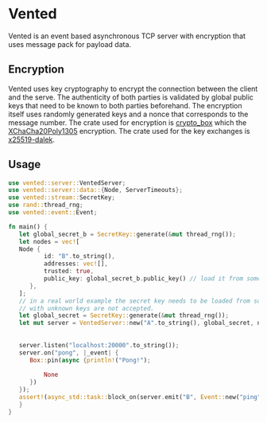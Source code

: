 # Vented

Vented is an event based asynchronous TCP server with encryption that uses message pack for payload data.

## Encryption

Vented uses key cryptography to encrypt the connection between the client and the serve.
The authenticity of both parties is validated by global public keys that need to be known
to both parties beforehand. The encryption itself uses randomly generated keys and a nonce
that corresponds to the message number. The crate used for encryption is [crypto_box](https://crates.io/crates/crypto_box)
which the [XChaCha20Poly1305](https://github.com/RustCrypto/AEADs/tree/master/chacha20poly1305) encryption.
The crate used for the key exchanges is [x25519-dalek](https://crates.io/crates/x25519-dalek).

## Usage

 ```rust
use vented::server::VentedServer;
use vented::server::data::{Node, ServerTimeouts};
use vented::stream::SecretKey;
use rand::thread_rng;
use vented::event::Event;

fn main() {
    let global_secret_b = SecretKey::generate(&mut thread_rng());
    let nodes = vec![
    Node {
           id: "B".to_string(),
           addresses: vec![],
           trusted: true,
           public_key: global_secret_b.public_key() // load it from somewhere
       },
    ];
    // in a real world example the secret key needs to be loaded from somewhere because connections
    // with unknown keys are not accepted.
    let global_secret = SecretKey::generate(&mut thread_rng());
    let mut server = VentedServer::new("A".to_string(), global_secret, nodes.clone(), ServerTimeouts::default());
    
    
    server.listen("localhost:20000".to_string());
    server.on("pong", |_event| {
       Box::pin(async {println!("Pong!");
       
           None
       })
    });
    assert!(async_std::task::block_on(server.emit("B", Event::new("ping".to_string()))).is_err()) // this won't work without a known node B
    }
}
 ```